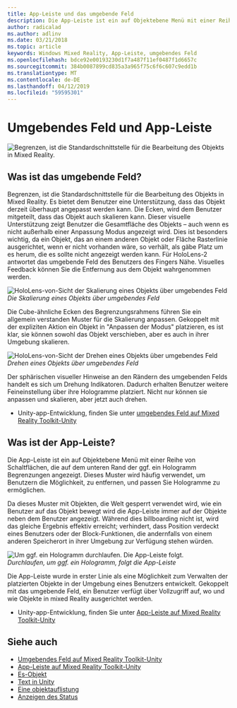 ```yaml
---
title: App-Leiste und das umgebende Feld
description: Die App-Leiste ist ein auf Objektebene Menü mit einer Reihe von Schaltflächen, die auf dem unteren Rand der ggf. ein Hologramm Begrenzungen angezeigt.
author: radicalad
ms.author: adlinv
ms.date: 03/21/2018
ms.topic: article
keywords: Windows Mixed Reality, App-Leiste, umgebendes Feld
ms.openlocfilehash: bdce92e00193230d1f7a487f11ef0487f1d6657c
ms.sourcegitcommit: 384b0087899cd835a3a965f75c6f6c607c9edd1b
ms.translationtype: MT
ms.contentlocale: de-DE
ms.lasthandoff: 04/12/2019
ms.locfileid: "59595301"
---
```

# <a name="bounding-box-and-app-bar"></a>Umgebendes Feld und App-Leiste
![Begrenzen, ist die Standardschnittstelle für die Bearbeitung des Objekts in Mixed Reality.](images/640px-boundingbox-hero.jpg)<br>

## <a name="what-is-the-bounding-box"></a>Was ist das umgebende Feld?

Begrenzen, ist die Standardschnittstelle für die Bearbeitung des Objekts in Mixed Reality. Es bietet dem Benutzer eine Unterstützung, dass das Objekt derzeit überhaupt angepasst werden kann. Die Ecken, wird dem Benutzer mitgeteilt, dass das Objekt auch skalieren kann. Dieser visuelle Unterstützung zeigt Benutzer die Gesamtfläche des Objekts – auch wenn es nicht außerhalb einer Anpassung Modus angezeigt wird. Dies ist besonders wichtig, da ein Objekt, das an einem anderen Objekt oder Fläche Rasterlinie ausgerichtet, wenn er nicht vorhanden wäre, so verhält, als gäbe Platz um es herum, die es sollte nicht angezeigt werden kann. Für HoloLens-2 antwortet das umgebende Feld des Benutzers des Fingers Nähe. Visuelles Feedback können Sie die Entfernung aus dem Objekt wahrgenommen werden. 

![HoloLens-von-Sicht der Skalierung eines Objekts über umgebendes Feld](images/bounding-box-scale.gif)<br>
*Die Skalierung eines Objekts über umgebendes Feld*

Die Cube-ähnliche Ecken des Begrenzungsrahmens führen Sie ein allgemein verstanden Muster für die Skalierung anpassen. Gekoppelt mit der expliziten Aktion ein Objekt in "Anpassen der Modus" platzieren, es ist klar, sie können sowohl das Objekt verschieben, aber es auch in ihrer Umgebung skalieren.

![HoloLens-von-Sicht der Drehen eines Objekts über umgebendes Feld](images/bounding-box-rotate.gif)<br>
*Drehen eines Objekts über umgebendes Feld*

Der sphärischen visueller Hinweise an den Rändern des umgebenden Felds handelt es sich um Drehung Indikatoren. Dadurch erhalten Benutzer weitere Feineinstellung über ihre Hologramme platziert. Nicht nur können sie anpassen und skalieren, aber jetzt auch drehen.

* Unity-app-Entwicklung, finden Sie unter [umgebendes Feld auf Mixed Reality Toolkit-Unity](https://microsoft.github.io/MixedRealityToolkit-Unity/Documentation/README_BoundingBox.html)

## <a name="what-is-the-app-bar"></a>Was ist der App-Leiste?

Die App-Leiste ist ein auf Objektebene Menü mit einer Reihe von Schaltflächen, die auf dem unteren Rand der ggf. ein Hologramm Begrenzungen angezeigt. Dieses Muster wird häufig verwendet, um Benutzern die Möglichkeit, zu entfernen, und passen Sie Hologramme zu ermöglichen.

Da dieses Muster mit Objekten, die Welt gesperrt verwendet wird, wie ein Benutzer auf das Objekt bewegt wird die App-Leiste immer auf der Objekte neben dem Benutzer angezeigt. Während dies billboarding nicht ist, wird das gleiche Ergebnis effektiv erreicht; verhindert, dass Position verdeckt eines Benutzers oder der Block-Funktionen, die andernfalls von einem anderen Speicherort in ihrer Umgebung zur Verfügung stehen würden.

![Um ggf. ein Hologramm durchlaufen. Die App-Leiste folgt.](images/holobar-followuser.gif)<br>
*Durchlaufen, um ggf. ein Hologramm, folgt die App-Leiste*

Die App-Leiste wurde in erster Linie als eine Möglichkeit zum Verwalten der platzierten Objekte in der Umgebung eines Benutzers entwickelt. Gekoppelt mit das umgebende Feld, ein Benutzer verfügt über Vollzugriff auf, wo und wie Objekte in mixed Reality ausgerichtet werden.

* Unity-app-Entwicklung, finden Sie unter [App-Leiste auf Mixed Reality Toolkit-Unity](https://microsoft.github.io/MixedRealityToolkit-Unity/Documentation/README_AppBar.html)

## <a name="see-also"></a>Siehe auch
* [Umgebendes Feld auf Mixed Reality Toolkit-Unity](https://microsoft.github.io/MixedRealityToolkit-Unity/Documentation/README_BoundingBox.html)
* [App-Leiste auf Mixed Reality Toolkit-Unity](https://microsoft.github.io/MixedRealityToolkit-Unity/Documentation/README_AppBar.html)
* [Es-Objekt](interactable-object.md)
* [Text in Unity](text-in-unity.md)
* [Eine objektauflistung](object-collection.md)
* [Anzeigen des Status](progress.md)

